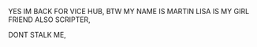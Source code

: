 YES IM BACK FOR VICE HUB, BTW MY NAME IS MARTIN
LISA IS MY GIRL FRIEND ALSO SCRIPTER,

DONT STALK ME,
